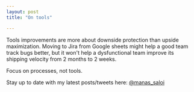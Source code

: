 ```yaml
---
layout: post
title: "On tools"

---
```

Tools improvements are more about downside protection than upside maximization. Moving to Jira from Google sheets might help a good team track bugs better, but it won't help a dysfunctional team improve its shipping velocity from 2 months to 2 weeks.

Focus on processes, not tools.

Stay up to date with my latest posts/tweets here: [@manas_saloi](http://twitter.com/manas_saloi)
